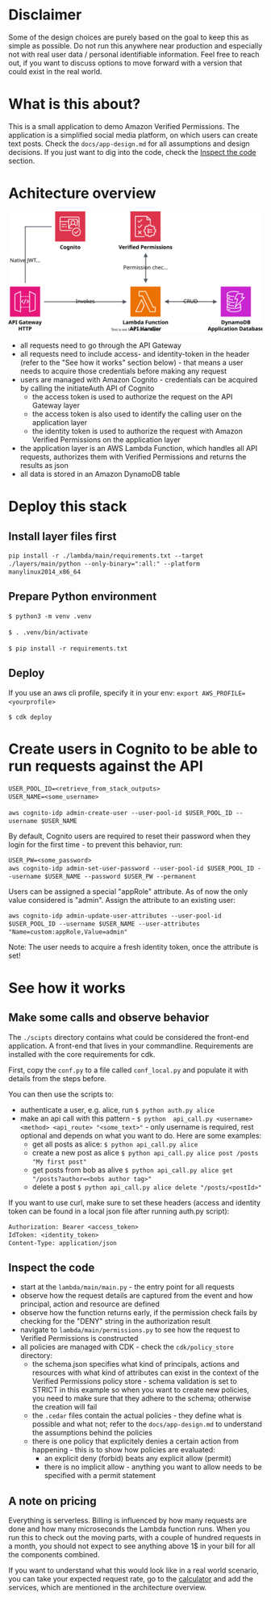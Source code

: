 # Disclaimer
Some of the design choices are purely based on the goal to keep this as simple as possible. Do not run this anywhere near production and especially not with real user data / personal identifiable information. Feel free to reach out, if you want to discuss options to move forward with a version that could exist in the real world.

# What is this about?
This is a small application to demo Amazon Verified Permissions. The application is a simplified social media platform, on which users can create text posts. Check the `docs/app-design.md` for all assumptions and design decisions. If you just want to dig into the code, check the [Inspect the code](#inspect-the-code) section.

# Achitecture overview
![Architecture diagram](docs/architecture.svg)
* all requests need to go through the API Gateway
* all requests need to include access- and identity-token in the header (refer to the "See how it works" section below) - that means a user needs to acquire those credentials before making any request
* users are managed with Amazon Cognito - credentials can be acquired by calling the initiateAuth API of Cognito
    * the access token is used to authorize the request on the API Gateway layer
    * the access token is also used to identify the calling user on the application layer
    * the identity token is used to authorize the request with Amazon Verified Permissions on the application layer
* the application layer is an AWS Lambda Function, which handles all API requests, authorizes them with Verified Permissions and returns the results as json
* all data is stored in an Amazon DynamoDB table

# Deploy this stack

## Install layer files first
```
pip install -r ./lambda/main/requirements.txt --target ./layers/main/python --only-binary=":all:" --platform manylinux2014_x86_64
```
## Prepare Python environment
```
$ python3 -m venv .venv

$ . .venv/bin/activate

$ pip install -r requirements.txt
```

## Deploy
If you use an aws cli profile, specify it in your env: `export AWS_PROFILE=<yourprofile>`
```
$ cdk deploy
```

# Create users in Cognito to be able to run requests against the API

```
USER_POOL_ID=<retrieve_from_stack_outputs>
USER_NAME=<some_username>

aws cognito-idp admin-create-user --user-pool-id $USER_POOL_ID --username $USER_NAME
```
By default, Cognito users are required to reset their password when they login for the first time - to prevent this behavior, run:

```
USER_PW=<some_password>
aws cognito-idp admin-set-user-password --user-pool-id $USER_POOL_ID --username $USER_NAME --password $USER_PW --permanent
```
Users can be assigned a special "appRole" attribute. As of now the only value considered is "admin". Assign the attribute to an existing user:

```
aws cognito-idp admin-update-user-attributes --user-pool-id $USER_POOL_ID --username $USER_NAME --user-attributes "Name=custom:appRole,Value=admin"
```
Note: The user needs to acquire a fresh identity token, once the attribute is set!

# See how it works
## Make some calls and observe behavior
The `./scipts` directory contains what could be considered the front-end application. A front-end that lives in your commandline. Requirements are installed with the core requirements for cdk. 

First, copy the `conf.py` to a file called `conf_local.py` and populate it with details from the steps before. 

You can then use the scripts to:
* authenticate a user, e.g. alice, run `$ python auth.py alice`
* make an api call with this pattern - `$ python  api_call.py <username> <method> <api_route> "<some_text>"` - only username is required, rest optional and depends on what you want to do. Here are some examples:
	* get all posts as alice: `$ python api_call.py alice`
	* create a new post as alice `$ python api_call.py alice post /posts "My first post"`
	* get posts from bob as alive `$ python api_call.py alice get "/posts?author=<bobs author tag>"`
	* delete a post `$ python api_call.py alice delete "/posts/<postId>"`

If you want to use curl, make sure to set these headers (access and identity token can be found in a local json file after running auth.py script):
```
Authorization: Bearer <access_token>
IdToken: <identity_token>
Content-Type: application/json
```

## Inspect the code
* start at the `lambda/main/main.py` - the entry point for all requests
* observe how the request details are captured from the event and how principal, action and resource are defined
* observe how the function returns early, if the permission check fails by checking for the "DENY" string in the authorization result
* navigate to `lambda/main/permissions.py` to see how the request to Verified Permissions is constructed
* all policies are managed with CDK - check the `cdk/policy_store` directory:
    * the schema.json specifies what kind of principals, actions and resources with what kind of attributes can exist in the context of the Verified Permissions policy store - schema validation is set to STRICT in this example so when you want to create new policies, you need to make sure that they adhere to the schema; otherwise the creation will fail
    * the `.cedar` files contain the actual policies - they define what is possible and what not; refer to the `docs/app-design.md` to understand the assumptions behind the policies
    * there is one policy that explicitely denies a certain action from happening - this is to show how policies are evaluated:
        * an explicit deny (forbid) beats any explicit allow (permit)
        * there is no implicit allow - anything you want to allow needs to be specified with a permit statement

## A note on pricing
Everything is serverless. Billing is influenced by how many requests are done and how many microseconds the Lambda function runs. When you run this to check out the moving parts, with a couple of hundred requests in a month, you should not expect to see anything above 1$ in your bill for all the components combined.

If you want to understand what this would look like in a real world scenario, you can take your expected request rate, go to the [calculator](https://calculator.aws) and add the services, which are mentioned in the architecture overview.
